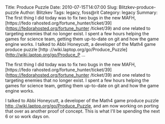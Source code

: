 Title: Produce Puzzle
Date: 2010-07-15T14:07:00
Slug: Blitzkev-produce-puzzle
Author: Blitzkev
Tags: legacy, foss@rit
Category: legacy
Summary: The first thing I did today was to fix two bugs in the new MAFH, [https://fedo rahosted.org/fortune_hunter/ticket/39](https://fedorahosted.org/fortune_hunter /ticket/39) and one related to targeting enemies that no longer exist. I spent a few hours helping the games for science team, getting them up-to-date on git and how the game engine works.  I talked to Abbi Honeycutt, a developer of the Math4 game produce puzzle [http ://wiki.laptop.org/go/Produce_Puzzle](http://wiki.laptop.org/go/Produce_P ... 

The first thing I did today was to fix two bugs in the new MAFH, [https://fedo
rahosted.org/fortune_hunter/ticket/39](https://fedorahosted.org/fortune_hunter
/ticket/39) and one related to targeting enemies that no longer exist. I spent
a few hours helping the games for science team, getting them up-to-date on git
and how the game engine works.

I talked to Abbi Honeycutt, a developer of the Math4 game produce puzzle [http
://wiki.laptop.org/go/Produce_Puzzle](http://wiki.laptop.org/go/Produce_Puzzle
), and am now working on porting that over as another proof of concept. This
is what I'll be spending the next 6 or so work days on.

